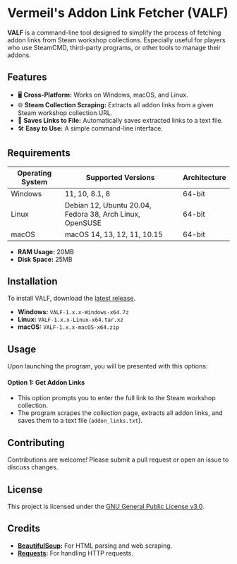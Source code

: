 # Vermeil's Addon Link Fetcher (VALF)

**VALF** is a command-line tool designed to simplify the process of fetching addon links from Steam workshop collections. Especially useful for players who use SteamCMD, third-party programs, or other tools to manage their addons.

## Features

- 🖥️ **Cross-Platform:** Works on Windows, macOS, and Linux.
- 🌐 **Steam Collection Scraping:** Extracts all addon links from a given Steam workshop collection URL.
- 📄 **Saves Links to File:** Automatically saves extracted links to a text file.
- 🛠️ **Easy to Use:** A simple command-line interface.

## Requirements

| Operating System | Supported Versions                                       | Architecture |
|------------------|----------------------------------------------------------|--------------|
| Windows          | 11, 10, 8.1, 8                                           | 64-bit       |
| Linux            | Debian 12, Ubuntu 20.04, Fedora 38, Arch Linux, OpenSUSE | 64-bit       |
| macOS            | macOS 14, 13, 12, 11, 10.15                              | 64-bit       |

- **RAM Usage:** 20MB
- **Disk Space:** 25MB

## Installation

To install VALF, download the [latest release](https://github.com/VermeilChan/VALF/releases/latest).

- **Windows:** `VALF-1.x.x-Windows-x64.7z`
- **Linux:** `VALF-1.x.x-Linux-x64.tar.xz`
- **macOS:** `VALF-1.x.x-macOS-x64.zip`

## Usage

Upon launching the program, you will be presented with this options:

#### Option 1: Get Addon Links

- This option prompts you to enter the full link to the Steam workshop collection.
- The program scrapes the collection page, extracts all addon links, and saves them to a text file (`addon_links.txt`).

## Contributing

Contributions are welcome! Please submit a pull request or open an issue to discuss changes.

## License

This project is licensed under the [GNU General Public License v3.0](LICENSE).

## Credits

- **[BeautifulSoup](https://www.crummy.com/software/BeautifulSoup/):** For HTML parsing and web scraping.
- **[Requests](https://docs.python-requests.org/en/latest/):** For handling HTTP requests.
